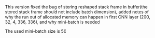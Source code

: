 This version fixed the bug of storing reshaped stack frame in buffer(the stored stack frame should not include batch dimension), added notes of why the run out of allocated memory can happen in first CNN layer (200, 32, 4, 336, 336), and why mini-batch is needed

The used mini-batch size is 50

